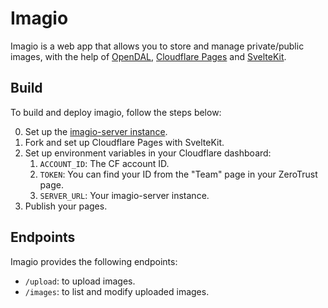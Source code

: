 # Imagio

Imagio is a web app that allows you to store and manage private/public images, with the help of [OpenDAL](https://opendal.apache.org), [Cloudflare Pages](https://developers.cloudflare.com/pages/) and [SvelteKit](https://kit.svelte.dev/).

## Build

To build and deploy imagio, follow the steps below:

0. Set up the [imagio-server instance](https://github.com/megrxu/imagio-server).
1. Fork and set up Cloudflare Pages with SvelteKit.
2. Set up environment variables in your Cloudflare dashboard:
   1. `ACCOUNT_ID`: The CF account ID.
   1. `TOKEN`: You can find your ID from the "Team" page in your ZeroTrust page.
   2. `SERVER_URL`: Your imagio-server instance.
3. Publish your pages.

## Endpoints

Imagio provides the following endpoints:

- `/upload`: to upload images.
- `/images`: to list and modify uploaded images.
